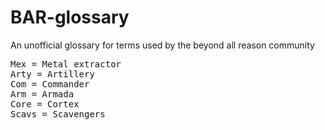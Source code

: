 # BAR-glossary
An unofficial glossary for terms used by the beyond all reason community 

<pre>
Mex = Metal extractor 
Arty = Artillery
Com = Commander
Arm = Armada
Core = Cortex
Scavs = Scavengers
</pre>
